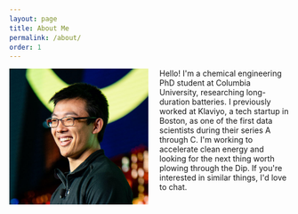 ```yaml
---
layout: page
title: About Me
permalink: /about/
order: 1
---
```


<img src="/img/a_mathiowetz_day3-314_cropped.jpg" width="250" style="float:left; margin-right:20px;">

Hello! I'm a chemical engineering PhD student at Columbia University, researching long-duration batteries.
I previously worked at Klaviyo, a tech startup in Boston, as one of the first data scientists during their series A through C.
I'm working to accelerate clean energy and looking for the next thing worth plowing through the Dip. If you're interested in similar things, I'd love to chat.
